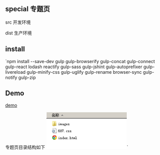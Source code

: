## special 专题页

src 开发环境

dist 生产环境

## install

`npm install --save-dev gulp gulp-browserify gulp-concat gulp-connect gulp-react lodash reactify gulp-sass gulp-jshint gulp-autoprefixer gulp-livereload  gulp-minify-css gulp-uglify gulp-rename browser-sync gulp-notify gulp-zip

## Demo

[demo](http://panli-com.github.io/special)


专题页目录结构如下
![](./hu.png)`
